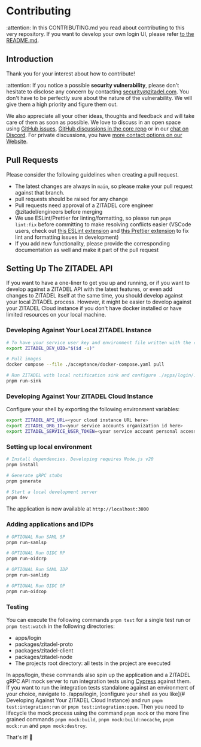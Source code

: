 # Contributing

:attention: In this CONTRIBUTING.md you read about contributing to this very repository.
If you want to develop your own login UI, please refer [to the README.md](./README.md).

## Introduction

Thank you for your interest about how to contribute!

:attention: If you notice a possible **security vulnerability**, please don't hesitate to disclose any concern by contacting [security@zitadel.com](mailto:security@zitadel.com).
You don't have to be perfectly sure about the nature of the vulnerability.
We will give them a high priority and figure them out.

We also appreciate all your other ideas, thoughts and feedback and will take care of them as soon as possible.
We love to discuss in an open space using [GitHub issues](https://github.com/zitadel/typescript/issues),
[GitHub discussions in the core repo](https://github.com/zitadel/zitadel/discussions)
or in our [chat on Discord](https://zitadel.com/chat).
For private discussions,
you have [more contact options on our Website](https://zitadel.com/contact).

## Pull Requests

Please consider the following guidelines when creating a pull request.

- The latest changes are always in `main`, so please make your pull request against that branch.
- pull requests should be raised for any change
- Pull requests need approval of a ZITADEL core engineer @zitadel/engineers before merging
- We use ESLint/Prettier for linting/formatting, so please run `pnpm lint:fix` before committing to make resolving conflicts easier (VSCode users, check out [this ESLint extension](https://marketplace.visualstudio.com/items?itemName=dbaeumer.vscode-eslint) and [this Prettier extension](https://marketplace.visualstudio.com/items?itemName=esbenp.prettier-vscode) to fix lint and formatting issues in development)
- If you add new functionality, please provide the corresponding documentation as well and make it part of the pull request

## Setting Up The ZITADEL API

If you want to have a one-liner to get you up and running,
or if you want to develop against a ZITADEL API with the latest features,
or even add changes to ZITADEL itself at the same time,
you should develop against your local ZITADEL process.
However, it might be easier to develop against your ZITADEL Cloud instance
if you don't have docker installed
or have limited resources on your local machine.

### Developing Against Your Local ZITADEL Instance

```sh
# To have your service user key and environment file written with the correct ownership, export your current users ID.
export ZITADEL_DEV_UID="$(id -u)"

# Pull images
docker compose --file ./acceptance/docker-compose.yaml pull

# Run ZITADEL with local notification sink and configure ./apps/login/.env.local
pnpm run-sink
```

### Developing Against Your ZITADEL Cloud Instance

Configure your shell by exporting the following environment variables:

```sh
export ZITADEL_API_URL=<your cloud instance URL here>
export ZITADEL_ORG_ID=<your service accounts organization id here>
export ZITADEL_SERVICE_USER_TOKEN=<your service account personal access token here>
```

### Setting up local environment

```sh
# Install dependencies. Developing requires Node.js v20
pnpm install

# Generate gRPC stubs
pnpm generate

# Start a local development server
pnpm dev
```

The application is now available at `http://localhost:3000`

### Adding applications and IDPs

```sh
# OPTIONAL Run SAML SP
pnpm run-samlsp

# OPTIONAL Run OIDC RP
pnpm run-oidcrp

# OPTIONAL Run SAML IDP
pnpm run-samlidp

# OPTIONAL Run OIDC OP
pnpm run-oidcop
```

### Testing

You can execute the following commands `pnpm test` for a single test run or `pnpm test:watch` in the following directories:

- apps/login
- packages/zitadel-proto
- packages/zitadel-client
- packages/zitadel-node
- The projects root directory: all tests in the project are executed

In apps/login, these commands also spin up the application and a ZITADEL gRPC API mock server to run integration tests using [Cypress](https://www.cypress.io/) against them.
If you want to run the integration tests standalone against an environment of your choice, navigate to ./apps/login, [configure your shell as you like](# Developing Against Your ZITADEL Cloud Instance) and run `pnpm test:integration:run` or `pnpm test:integration:open`.
Then you need to lifecycle the mock process using the command `pnpm mock` or the more fine grained commands `pnpm mock:build`, `pnpm mock:build:nocache`, `pnpm mock:run` and `pnpm mock:destroy`.

That's it! 🎉
